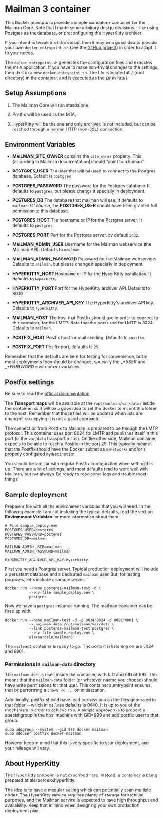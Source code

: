 
# Mailman 3 container

This Docker attempts to provide a simple standalone container for
the Mailman Core. Note that I made some arbitrary design decisions 
--like using Postgres as the database, or preconfiguring the HyperKitty
archiver.

If you intend to tweak a lot the set up, then it may be a good idea 
to provide your own `docker-entrypoint.sh` (see the 
[GitHub project](https://github.com/alexbarcelo/docker-mailman3))
in order to adapt it to your needs.

The `docker-entrypoint.sh` generates the configuration files and 
executes the main application. If you have to make non-trivial changes
to the settings, then do it in a new `docker-entrypoint.sh`. The 
file is located at `/` (root directory) in the container, and is 
executed as the `ENTRYPOINT`.

## Setup Assumptions 

  1. The Mailman Core will run standalone.
  
  2. Postfix will be used as the MTA.
  
  3. HyperKitty will be the one and only archiver. Is not included, but
  can be reached through a normal HTTP (non-SSL) connection.

## Environment Variables

  - __MAILMAN_SITE_OWNER__ contains the `site_owner` property. This 
  (according to Mailman documentation) should "point to a human".
  
  - __POSTGRES_USER__ The user that will be used to connect to the
  Postgres database. Default is `postgres`
  
  - __POSTGRES_PASSWORD__ The password for the Postgres database. It 
  defaults to `postgres`, but please change it specially in deployment.
  
  - __POSTGRES_DB__ The database that mailman will use. It 
  defaults to `mailman`. Of course, the __POSTGRES_USER__ should have 
  been granted full permission to this database.
  
  - __POSTGRES_HOST__ The hostname or IP for the Postgres server. It
  defaults to `postgres`.
  
  - __POSTGRES_PORT__ Port for the Postgres server, by default `5432`.
  
  - __MAILMAN_ADMIN_USER__ Username for the Mailman webservice 
  (the Mailman API). Defaults to `mailman`.
  
  - __MAILMAN_ADMIN_PASSWORD__ Password for the Mailman webservice. 
  Defaults to `mailman`, but please change it specially in deployment.

  - __HYPERKITTY_HOST__ Hostname or IP for the HyperKitty installation.
  It defaults to `hyperkitty`.
  
  - __HYPERKITTY_PORT__ Port for the HyperKitty archiver API. Defaults 
  to 8000
  
  - __HYPERKITTY_ARCHIVER_API_KEY__ The HyperKitty's archiver API key.
  Defaults to `hyperkitty`.
  
  - __MAILMAN_HOST__ The host that Postfix should use in order to 
  connect to this container, for the LMTP. Note that the port used
  for LMTP is 8024. Defaults to `mailman`.
  
  - __POSTFIX_HOST__ Postfix host for mail sending. Defaults to `postfix`.
  
  - __POSTFIX_PORT__ Postfix port, defaults to `25`.

Remember that the defaults are here for testing for convenience, but in
most deployments they should be changed, specially the __*_USER__ and 
__*_PASSWORD__ environment variables.

## Postfix settings

Be sure to read the [official documentation](http://mailman.readthedocs.org/en/release-3.0/src/mailman/docs/MTA.html#postfix).

The **Transport maps** will be available at the `/opt/mailman/var/data/` 
inside the container, so it will be a good idea to set the docker to 
mount this folder to the host. Remember that those files will be updated 
when lists are changed, so copying it is not a good approach.

The connection from Postfix to Mailman is prepared to be through the 
LMTP protocol. This container uses port 8024 for LMTP and publishes 
itself in this port (in the `var/data` transport maps). On the other 
side, Mailman container expects to be able to reach a Postfix in the
port 25. This typically means that the Postfix should have the Docker
subnet as `mynetworks` and/or a properly configured `mydestination`.

You should be familiar with regular Postfix configuration when setting
this up. There are a lot of settings, and most defaults tend to work 
well with Mailman, but not always. Be ready to read some logs and 
troubleshoot things.

## Sample deployment

Prepare a file with all the environment variables that you will need. In
the following example I am not including the typical defaults, read the 
section __Environment Variables__ for more information about them.

    # File sample_deploy.env
    POSTGRES_USER=postgres
    POSTGRES_PASSWORD=postgres
    POSTGRES_DB=mailman
    
    MAILMAN_ADMIN_USER=mailman
    MAILMAN_ADMIN_PASSWORD=mailman

    HYPERKITTY_ARCHIVER_API_KEY=hyperkitty

First you need a Postgres server. Typical production deployment will 
include a persistent database and a dedicated `mailman` user. But, for
testing purposes, let's include a sample server.

    docker run --name postgres-mailman-test -d \
               --env-file sample_deploy.env \
               postgres
               
Now we have a `postgres` instance running. The mailman container can be
fired up with:

    docker run --name mailman-test -d -p 8024:8024 -p 8001:8001 \
               -v mailman_data:/opt/mailman/var/data \
               --link postgres-mailman-test:postgres \
               --env-file sample_deploy.env \
               alexbarcelo/mailman3

The `mailman3` container is ready to go. The ports it is listening on
are 8024 and 8001.
               
### Permissions in `mailman-data` directory

The `mailman` user is used inside the container, with UID and GID of 999.
This means that the `mailman-data` folder (or whatever nanme you choose)
should have write permissions for that user. This container's entrypoint
ensures that by performing a `chown -R ...` on initialization.

Additionally, postfix should have read permissions on the files 
generated in that folder --which in `mailman` defaults is 0640. It is 
up to you of the mechanism in order to achieve this. A simple approach 
is to prepare a special group in the host machine with GID=999 and add 
postfix user to that group:

    sudo addgroup --system --gid 999 docker-mailman
    sudo adduser postfix docker-mailman
    
However keep in mind that this is very specific to your deployment, and
your mileage will vary.

## About HyperKitty

The HyperKitty endpoint is not described here. Instead, a container is 
being prepared at alexbarcelo/hyperkitty.

The idea is to have a modular setting which can potentially span 
multiple nodes. The HyperKitty service requires plenty of storage for
archival purposes, and the Mailman service is expected to have high 
throughput and availability. Keep that in mind when designing your own
production deployment plan.
